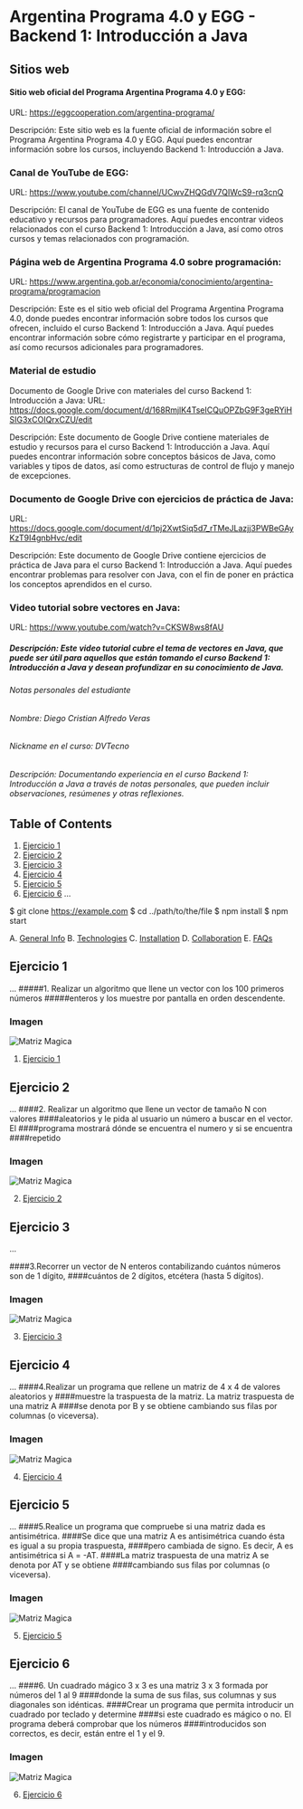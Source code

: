 # Argentina Programa 4.0 y EGG - Backend 1: Introducción a Java
## Sitios web
#### Sitio web oficial del Programa Argentina Programa 4.0 y EGG:
URL: https://eggcooperation.com/argentina-programa/

Descripción: Este sitio web es la fuente oficial de información sobre el Programa Argentina Programa 4.0 y EGG. Aquí puedes encontrar información sobre los cursos, incluyendo Backend 1: Introducción a Java.

### Canal de YouTube de EGG:
URL: https://www.youtube.com/channel/UCwvZHQGdV7QIWcS9-rq3cnQ

Descripción: El canal de YouTube de EGG es una fuente de contenido educativo y recursos para programadores. Aquí puedes encontrar videos relacionados con el curso Backend 1: Introducción a Java, así como otros cursos y temas relacionados con programación.

### Página web de Argentina Programa 4.0 sobre programación:
URL: https://www.argentina.gob.ar/economia/conocimiento/argentina-programa/programacion

Descripción: Este es el sitio web oficial del Programa Argentina Programa 4.0, donde puedes encontrar información sobre todos los cursos que ofrecen, incluido el curso Backend 1: Introducción a Java. Aquí puedes encontrar información sobre cómo registrarte y participar en el programa, así como recursos adicionales para programadores.

### Material de estudio
Documento de Google Drive con materiales del curso Backend 1: Introducción a Java:
URL: https://docs.google.com/document/d/168RmjlK4TseICQuOPZbG9F3geRYiHSIG3xCOIQrxCZU/edit

Descripción: Este documento de Google Drive contiene materiales de estudio y recursos para el curso Backend 1: Introducción a Java. Aquí puedes encontrar información sobre conceptos básicos de Java, como variables y tipos de datos, así como estructuras de control de flujo y manejo de excepciones.

### Documento de Google Drive con ejercicios de práctica de Java:
URL: https://docs.google.com/document/d/1pj2XwtSiq5d7_rTMeJLazjj3PWBeGAyKzT9I4gnbHvc/edit

Descripción: Este documento de Google Drive contiene ejercicios de práctica de Java para el curso Backend 1: Introducción a Java. Aquí puedes encontrar problemas para resolver con Java, con el fin de poner en práctica los conceptos aprendidos en el curso.

### Video tutorial sobre vectores en Java:
URL: https://www.youtube.com/watch?v=CKSW8ws8fAU





##### Descripción: Este video tutorial cubre el tema de vectores en Java, que puede ser útil para aquellos que están tomando el curso Backend 1: Introducción a Java y desean profundizar en su conocimiento de Java.

###### Notas personales del estudiante
###### Nombre: Diego Cristian Alfredo Veras

###### Nickname en el curso: DVTecno

###### Descripción: Documentando experiencia en el curso Backend 1: Introducción a Java a través de notas personales, que pueden incluir observaciones, resúmenes y otras reflexiones.


## Table of Contents


1. [Ejercicio 1](#ejercicio-1)
2. [Ejercicio 2](#ejercicio-2)
3. [Ejercicio 3](#ejercicio-3)
4. [Ejercicio 4](#ejercicio-4)
5. [Ejercicio 5](#ejercicio-5)
6. [Ejercicio 6](#ejercicio-6)
...


$ git clone https://example.com
$ cd ../path/to/the/file
$ npm install
$ npm start





A. [General Info](#general-info)
B. [Technologies](#technologies)
C. [Installation](#installation)
D. [Collaboration](#collaboration)
E. [FAQs](#faqs)




## Ejercicio 1
...
#####1. Realizar un algoritmo que llene un vector con los 100 primeros números
#####enteros y los muestre por pantalla en orden descendente.

### Imagen
![Matriz Magica](./Imagen/ordenDescendente.png)

1. [Ejercicio 1](https://github.com/DVTecno/VectoresExtras/blob/main/src/vetores/EjAprendizaje/ej1.java)

## Ejercicio 2
...
####2. Realizar un algoritmo que llene un vector de tamaño N con valores
####aleatorios y le pida al usuario un número a buscar en el vector. El
####programa mostrará dónde se encuentra el numero y si se encuentra
####repetido

### Imagen
![Matriz Magica](./Imagen/siSeEncuentra.png)

2. [Ejercicio 2](https://github.com/DVTecno/VectoresExtras/blob/main/src/vetores/EjAprendizaje/ej2.java)

## Ejercicio 3
...

####3.Recorrer un vector de N enteros contabilizando cuántos números son de 1 dígito, 
####cuántos de 2 dígitos, etcétera (hasta 5 dígitos).
### Imagen
![Matriz Magica](./Imagen/hasta5Dígitos.png)

3. [Ejercicio 3](https://github.com/DVTecno/VectoresExtras/blob/main/src/vetores/EjAprendizaje/ej3.java)

## Ejercicio 4
...
####4.Realizar un programa que rellene un matriz de 4 x 4 de valores aleatorios y
####muestre la traspuesta de la matriz. La matriz traspuesta de una matriz A
####se denota por B y se obtiene cambiando sus filas por columnas (o viceversa).

### Imagen
![Matriz Magica](./Imagen/traspuesta.png)

4. [Ejercicio 4](https://github.com/DVTecno/VectoresExtras/blob/main/src/vetores/EjAprendizaje/ej4.java)

## Ejercicio 5
...
####5.Realice un programa que compruebe si una matriz dada es antisimétrica.
####Se dice que una matriz A es antisimétrica cuando ésta es igual a su propia traspuesta,
####pero cambiada de signo. Es decir, A es antisimétrica si A = -AT.
####La matriz traspuesta de una matriz A se denota por AT y se obtiene
####cambiando sus filas por columnas (o viceversa).


### Imagen
![Matriz Magica](./Imagen/matrizAntisimetrica.png)

5. [Ejercicio 5](https://github.com/DVTecno/VectoresExtras/blob/main/src/vetores/EjAprendizaje/Ej5.java)

## Ejercicio 6
...
####6. Un cuadrado mágico 3 x 3 es una matriz 3 x 3 formada por números del 1 al 9
####donde la suma de sus filas, sus columnas y sus diagonales son idénticas.
####Crear un programa que permita introducir un cuadrado por teclado y determine 
####si este cuadrado es mágico o no. El programa deberá comprobar que los números 
####introducidos son correctos, es decir, están entre el 1 y el 9.


### Imagen
![Matriz Magica](./Imagen/MatrizMagica.png)

6. [Ejercicio 6](https://github.com/DVTecno/VectoresExtras/blob/main/src/vetores/EjAprendizaje/Ej6.java)
